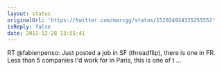 ```yaml
---
layout: status
originalUrl: 'https://twitter.com/marcgg/status/152024924335255552'
isReply: false
date: 2011-12-28 13:55:41
---
```


RT @fabienpenso: Just posted a job in SF (threadflip), there is one in FR. Less than 5 companies I'd work for in Paris, this is one of t ...
